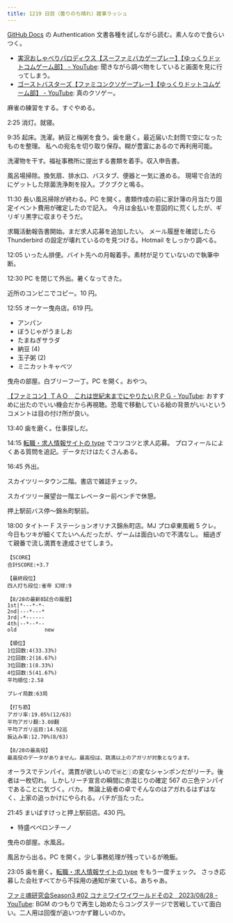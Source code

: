 ```yaml
---
title: 1219 日目（曇りのち晴れ）雑事ラッシュ
---
```


[GitHub Docs] の Authentication 文書各種を試しながら読む。素人なので食らいつく。

* [実況おしゃべりパロディウス【スーファミバカゲープレー】【ゆっくりドットコムゲーム部】 - YouTube](https://www.youtube.com/watch?v=i-qR-MVZjlg):
  聞きながら調べ物をしていると画面を見に行ってしまう。
* [ゴーストバスターズ【ファミコンクソゲープレー】【ゆっくりドットコムゲーム部】 - YouTube](https://www.youtube.com/watch?v=tbI0_4zmek0):
  真のクソゲー。

麻雀の練習をする。すぐやめる。

2:25 消灯。就寝。

9:35 起床。洗濯。納豆と梅粥を食う。歯を磨く。最近届いた封筒で空になったものを整理。
私への宛名を切り取り保存。糊が豊富にあるので再利用可能。

洗濯物を干す。福祉事務所に提出する書類を着手。収入申告書。

風呂場掃除。換気扇、排水口、バスタブ、便器と一気に進める。
現場で合法的にゲットした除菌洗浄剤を投入。ブクブクと鳴る。

11:30 長い風呂掃除が終わる。PC を開く。書類作成の前に家計簿の月当たり固定イベント費用が確定したので記入。
今月は金払いを意図的に荒くしたが、ギリギリ黒字に収まりそうだ。

求職活動報告書開始。まだ求人応募を追加したい。
メール履歴を確認したら Thunderbird の設定が壊れているのを見つける。Hotmail をしっかり調べる。

12:05 いったん排便。バイト先への月報着手。素材が足りていないので執筆中断。

12:30 PC を閉じて外出。暑くなってきた。

近所のコンビニでコピー。10 円。

12:55 オーケー曳舟店。619 円。

* アンパン
* ぼうじゃがうましお
* たまねぎサラダ
* 納豆 (4)
* 玉子粥 (2)
* ミニカットキャベツ

曳舟の部屋。白ブリーフ一丁。PC を開く。おやつ。

[【ファミコン】ＴＡＯ　これは世紀末までにやりたいＲＰＧ - YouTube](https://www.youtube.com/watch?v=JtDn3pJls4Y):
おすすめに出たのでいい機会だから再視聴。恐竜で移動している絵の背景がいいというコメントは目の付け所が良い。

13:40 歯を磨く。仕事探しだ。

14:15 [転職・求人情報サイトの type](https://type.jp/) でコツコツと求人応募。
プロフィールによくある質問を追記。データだけはたくさんある。

16:45 外出。

スカイツリータウン二階。書店で雑誌チェック。

スカイツリー展望台一階エレベーター前ベンチで休憩。

押上駅前バス停～錦糸町駅前。

18:00 タイトー F ステーションオリナス錦糸町店。MJ プロ卓東風戦 5 クレ。
今日もツキが細くてたいへんだったが、ゲームは面白いので不満なし。
細過ぎて親番で流し満貫を達成させてしまう。

```text
【SCORE】
合計SCORE:+3.7

【最終段位】
四人打ち段位:雀帝 幻球:9

【8/28の最新8試合の履歴】
1st|*---*-*-
2nd|---*---*
3rd|-*------
4th|--*--*--
old         new

【順位】
1位回数:4(33.33%)
2位回数:2(16.67%)
3位回数:1(8.33%)
4位回数:5(41.67%)
平均順位:2.58

プレイ局数:63局

【打ち筋】
アガリ率:19.05%(12/63)
平均アガリ翻:3.08翻
平均アガリ巡目:14.92巡
振込み率:12.70%(8/63)

【8/28の最高役】
最高役のデータがありません。最高役は、跳満以上のアガリが対象となります。
```

オーラスでテンパイ。満貫が欲しいので🀜と🀑の変なシャンポンだがリーチ。後者は一枚切れ。
しかしリーチ宣言の瞬間に赤混じりの確定 567 の三色テンパイであることに気づく。バカ。
無論上級者の卓でそんなのはアガれるはずはなく、上家の追っかけにやられる。バチが当たった。

21:45 まいばすけっと押上駅前店。430 円。

* 特盛ペペロンチーノ

曳舟の部屋。水風呂。

風呂から出る。PC を開く。少し事務処理が残っているが晩飯。

23:05 歯を磨く。[転職・求人情報サイトの type](https://type.jp/) をもう一度チェック。
さっき応募した会社すべてから不採用の通知が来ている。あちゃあ。

[ファミ魂研究会Season3 #02 コナミワイワイワールドその2　2023/08/28 - YouTube](https://www.youtube.com/watch?v=IWzsFw8gAe8):
BGM のつもりで再生し始めたらコングステージで苦戦していて面白い。二人用は回復が追いつかず難しいのか。

[GitHub Docs]: https://docs.github.com/en
